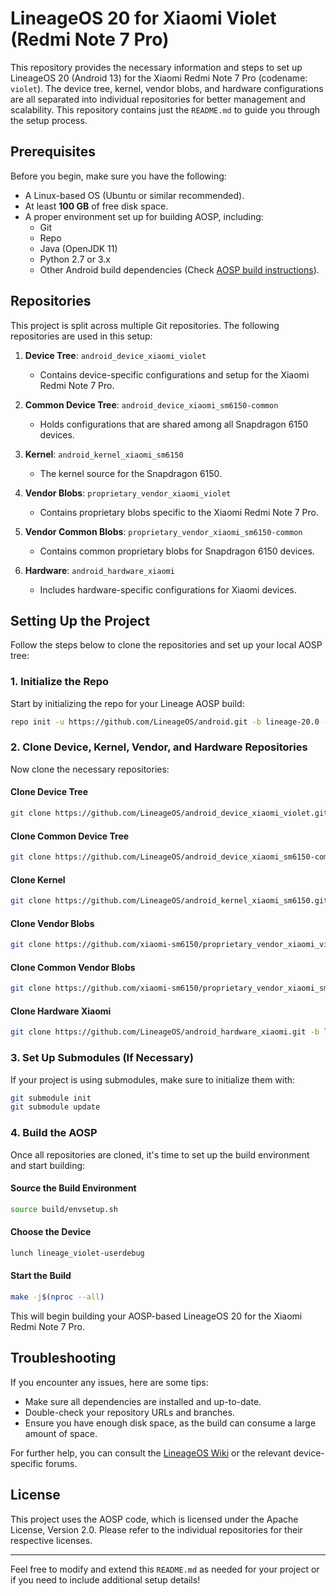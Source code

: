 # LineageOS 20 for Xiaomi Violet (Redmi Note 7 Pro)

This repository provides the necessary information and steps to set up LineageOS 20 (Android 13) for the Xiaomi Redmi Note 7 Pro (codename: `violet`). The device tree, kernel, vendor blobs, and hardware configurations are all separated into individual repositories for better management and scalability. This repository contains just the `README.md` to guide you through the setup process.

## Prerequisites

Before you begin, make sure you have the following:

- A Linux-based OS (Ubuntu or similar recommended).
- At least **100 GB** of free disk space.
- A proper environment set up for building AOSP, including:
  - Git
  - Repo
  - Java (OpenJDK 11)
  - Python 2.7 or 3.x
  - Other Android build dependencies (Check [AOSP build instructions](https://source.android.com/setup/build/requirements)).

## Repositories

This project is split across multiple Git repositories. The following repositories are used in this setup:

1. **Device Tree**: `android_device_xiaomi_violet`  
   - Contains device-specific configurations and setup for the Xiaomi Redmi Note 7 Pro.

2. **Common Device Tree**: `android_device_xiaomi_sm6150-common`  
   - Holds configurations that are shared among all Snapdragon 6150 devices.

3. **Kernel**: `android_kernel_xiaomi_sm6150`  
   - The kernel source for the Snapdragon 6150.

4. **Vendor Blobs**: `proprietary_vendor_xiaomi_violet`  
   - Contains proprietary blobs specific to the Xiaomi Redmi Note 7 Pro.

5. **Vendor Common Blobs**: `proprietary_vendor_xiaomi_sm6150-common`  
   - Contains common proprietary blobs for Snapdragon 6150 devices.

6. **Hardware**: `android_hardware_xiaomi`  
   - Includes hardware-specific configurations for Xiaomi devices.

## Setting Up the Project

Follow the steps below to clone the repositories and set up your local AOSP tree:

### 1. Initialize the Repo

Start by initializing the repo for your Lineage AOSP build:

```bash
repo init -u https://github.com/LineageOS/android.git -b lineage-20.0 --git-lfs
```

### 2. Clone Device, Kernel, Vendor, and Hardware Repositories

Now clone the necessary repositories:

#### Clone Device Tree

```bash
git clone https://github.com/LineageOS/android_device_xiaomi_violet.git -b lineage-20 device/xiaomi/violet
```

#### Clone Common Device Tree

```bash
git clone https://github.com/LineageOS/android_device_xiaomi_sm6150-common.git -b lineage-20 device/xiaomi/sm6150-common
```

#### Clone Kernel

```bash
git clone https://github.com/LineageOS/android_kernel_xiaomi_sm6150.git -b lineage-20 kernel/xiaomi/sm6150
```

#### Clone Vendor Blobs

```bash
git clone https://github.com/xiaomi-sm6150/proprietary_vendor_xiaomi_violet.git -b lineage-20 vendor/xiaomi/violet
```

#### Clone Common Vendor Blobs

```bash
git clone https://github.com/xiaomi-sm6150/proprietary_vendor_xiaomi_sm6150-common.git -b lineage-20 vendor/xiaomi/sm6150-common
```

#### Clone Hardware Xiaomi

```bash
git clone https://github.com/LineageOS/android_hardware_xiaomi.git -b lineage-20 hardware/xiaomi
```

### 3. Set Up Submodules (If Necessary)

If your project is using submodules, make sure to initialize them with:

```bash
git submodule init
git submodule update
```

### 4. Build the AOSP

Once all repositories are cloned, it's time to set up the build environment and start building:

#### Source the Build Environment

```bash
source build/envsetup.sh
```

#### Choose the Device

```bash
lunch lineage_violet-userdebug
```

#### Start the Build

```bash
make -j$(nproc --all)
```

This will begin building your AOSP-based LineageOS 20 for the Xiaomi Redmi Note 7 Pro.

## Troubleshooting

If you encounter any issues, here are some tips:

- Make sure all dependencies are installed and up-to-date.
- Double-check your repository URLs and branches.
- Ensure you have enough disk space, as the build can consume a large amount of space.

For further help, you can consult the [LineageOS Wiki](https://wiki.lineageos.org/) or the relevant device-specific forums.

## License

This project uses the AOSP code, which is licensed under the Apache License, Version 2.0. Please refer to the individual repositories for their respective licenses.

---

Feel free to modify and extend this `README.md` as needed for your project or if you need to include additional setup details!
